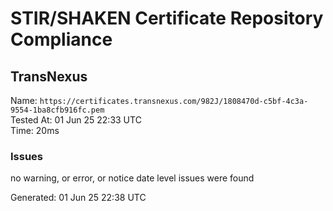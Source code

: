 # STIR/SHAKEN Certificate Repository Compliance

## TransNexus

Name: `https://certificates.transnexus.com/982J/1808470d-c5bf-4c3a-9554-1ba8cfb916fc.pem`\
Tested At: 01 Jun 25 22:33 UTC\
Time: 20ms

### Issues

no warning, or error, or notice date level issues were found

Generated: 01 Jun 25 22:38 UTC